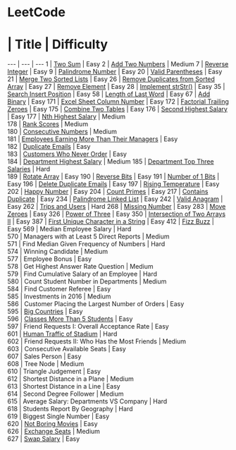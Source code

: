 # LeetCode

#   |   Title   |   Difficulty
--- |   --- |   ---
1   |   [Two Sum](algorithms/1.Two_Sum.md) |   Easy
2   |   [Add Two Numbers](algorithms/2.Add_Two_Numbers.md) |   Medium
7   |   [Reverse Integer](algorithms/7.Reverse_Integer.md) |   Easy
9   |   [Palindrome Number](algorithms/9.Palindrome_Number.md) |   Easy
20  |   [Valid Parentheses](algorithms/20.Valid_Parentheses.md) |   Easy
21  |   [Merge Two Sorted Lists](algorithms/21.Merge_Two_Sorted_Lists.md) |   Easy
26  |   [Remove Duplicates from Sorted Array](algorithms/26.Remove_Duplicates_from_Sorted_Array.md) |   Easy
27  |   [Remove Element](algorithms/27.Remove_Element.md) |   Easy
28  |   [Implement strStr()](algorithms/28.Implement_strStr.md) |   Easy
35  |   [Search Insert Position](algorithms/35.Search_Insert_Position.md) |   Easy
58  |   [Length of Last Word](algorithms/58.Length_of_Last_Word.md) |   Easy
67  |   [Add Binary](algorithms/67.Add_Binary.md) |   Easy
171 |   [Excel Sheet Column Number](algorithms/171.Excel_Sheet_Column_Number.md)    |   Easy
172 |   [Factorial Trailing Zeroes](algorithms/172.Factorial_Trailing_Zeroes.md)    |   Easy
175 |   [Combine Two Tables](database/175.Combine_Two_Tables.md)  |   Easy
176 |   [Second Highest Salary](database/176.Second_Highest_Salary.md)   |   Easy
177 |   [Nth Highest Salary](database/177.Nth_Highest_Salary.md)  |   Medium	
178 |   [Rank Scores](database/178.Rank_Scores.md) |   Medium	
180 |   [Consecutive Numbers](database/180.Consecutive_Numbers.md) |   Medium	
181 |   [Employees Earning More Than Their Managers](database/181.Employees_Earning_More_Than_Their_Managers.md)  |   Easy	
182 |   [Duplicate Emails](database/182.Duplicate_Emails.md)    |   Easy	
183 |   [Customers Who Never Order](database/183.Customers_Who_Never_Order.md)   |   Easy	
184 |   [Department Highest Salary](database/184.Department_Highest_Salary.md)   |   Medium	
185 |   [Department Top Three Salaries](database/185.Department_Top_Three_Salaries.md)   |   Hard	
189 |   [Rotate Array](algorithms/189.Rotate_Array.md) |   Easy
190 |   [Reverse Bits](algorithms/190.Reverse_Bits.md) |   Easy
191 |   [Number of 1 Bits](algorithms/191.Number_of_1_Bits.md)    |   Easy
196 |   [Delete Duplicate Emails](database/196.Delete_Duplicate_Emails.md) |   Easy	
197 |   [Rising Temperature](database/197.Rising_Temperature.md)  |   Easy	
202 |   [Happy Number](algorithms/202.Happy_Number.md) |   Easy
204 |   [Count Primes](algorithms/204.Count_Primes.md) |   Easy
217 |   [Contains Duplicate](algorithms/217.Contains_Duplicate.md)   |   Easy
234 |   [Palindrome Linked List](algorithms/234.Palindrome_Linked_List.md)   |   Easy
242 |   [Valid Anagram](algorithms/242.Valid_Anagram.md)    |   Easy
262 |   [Trips and Users](database/262.Trips_and_Users.md) |   Hard	
268 |   [Missing Number](algorithms/268.Missing_Number.md)   |   Easy
283 |   [Move Zeroes](algorithms/283.Move_Zeroes.md)  |   Easy
326 |   [Power of Three](algorithms/326.Power_of_Three.md)   |   Easy
350 |   [Intersection of Two Arrays II](algorithms/350.Intersection_of_Two_Arrays_II.md)    |   Easy
387 |   [First Unique Character in a String](algorithms/387.First_Unique_Character_in_a_String.md)   |   Easy
412 |   [Fizz Buzz](algorithms/412.Fizz_Buzz.md) |   Easy
569 |   Median Employee Salary  |   Hard	
570 |   Managers with at Least 5 Direct Reports |   Medium	
571 |   Find Median Given Frequency of Numbers  |   Hard	
574 |   Winning Candidate   |   Medium	
577 |   Employee Bonus  |   Easy	
578 |   Get Highest Answer Rate Question    |   Medium	
579 |   Find Cumulative Salary of an Employee   |   Hard	
580 |   Count Student Number in Departments |   Medium	
584 |   Find Customer Referee   |   Easy	
585 |   Investments in 2016 |   Medium	
586 |   Customer Placing the Largest Number of Orders   |   Easy	
595 |   [Big Countries](database/595.Big_Countries.md)   |   Easy	
596 |   [Classes More Than 5 Students](database/596.Classes_More_Than_5_Students.md)    |   Easy	
597 |   Friend Requests I: Overall Acceptance Rate  |   Easy	
601 |   [Human Traffic of Stadium](database/601.Human_Traffic_of_Stadium.md)    |   Hard	
602 |   Friend Requests II: Who Has the Most Friends    |   Medium	
603 |   Consecutive Available Seats |   Easy	
607 |   Sales Person    |   Easy	
608 |   Tree Node   |   Medium	
610 |   Triangle Judgement  |   Easy	
612 |   Shortest Distance in a Plane    |   Medium	
613 |   Shortest Distance in a Line |   Easy	
614 |   Second Degree Follower  |   Medium	
615 |   Average Salary: Departments VS Company  |   Hard	
618 |   Students Report By Geography    |   Hard	
619 |   Biggest Single Number   |   Easy	
620 |   [Not Boring Movies](database/620.Not_Boring_Movies.md)   |   Easy	
626 |   [Exchange Seats](database/626.Exchange_Seats.md)  |   Medium	
627 |   [Swap Salary](database/627.Swap_Salary.md) |   Easy	